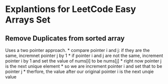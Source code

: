 # Explantions for LeetCode Easy Arrays Set

## Remove Duplicates from sorted array

Uses a two pointer approach. 
    * compare pointer i and j: if they are the same, incremnet pointer j by 1
    *  if pointer i and j are not the same, increment pointer i by 1 and set the value of nums[i] to be nums[j]
        * right now pointer j is the next unique element
        * so we are increment pointer i and set that to be pointer j
        * therfore, the value after our original pointer i is the next unqie value